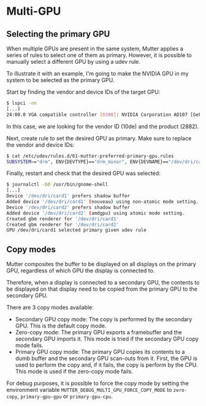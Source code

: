 # Multi-GPU

## Selecting the primary GPU

When multiple GPUs are present in the same system, Mutter applies a series of
rules to select one of them as primary. However, it is possible to manually
select a different GPU by using a udev rule.

To illustrate it with an example, I'm going to make the NVIDIA GPU in my system
to be selected as the primary GPU.

Start by finding the vendor and device IDs of the target GPU:

```bash
$ lspci -nn
[...]
24:00.0 VGA compatible controller [0300]: NVIDIA Corporation AD107 [GeForce RTX 4060] [10de:2882] (rev a1)
```

In this case, we are looking for the vendor ID (10de) and the product (2882).

Next, create rule to set the desired GPU as primary. Make sure to replace the
vendor and device IDs:

```bash
$ cat /etc/udev/rules.d/61-mutter-preferred-primary-gpu.rules
SUBSYSTEM=="drm", ENV{DEVTYPE}=="drm_minor", ENV{DEVNAME}=="/dev/dri/card[0-9]", SUBSYSTEMS=="pci", ATTRS{vendor}=="0x10de", ATTRS{device}=="0x2882", TAG+="mutter-device-preferred-primary"
```

Finally, restart and check that the desired GPU was selected:

```bash
$ journalctl -b0 /usr/bin/gnome-shell
[...]
Device '/dev/dri/card1' prefers shadow buffer
Added device '/dev/dri/card1' (nouveau) using non-atomic mode setting.
Device '/dev/dri/card2' prefers shadow buffer
Added device '/dev/dri/card2' (amdgpu) using atomic mode setting.
Created gbm renderer for '/dev/dri/card1'
Created gbm renderer for '/dev/dri/card2'
GPU /dev/dri/card1 selected primary given udev rule
```

## Copy modes

Mutter composites the buffer to be displayed on all displays on the primary GPU,
regardless of which GPU the display is connected to.

Therefore, when a display is connected to a secondary GPU, the contents to be
displayed on that display need to be copied from the primary GPU to the
secondary GPU.

There are 3 copy modes available:

 - Secondary GPU copy mode: The copy is performed by the secondary GPU. This is
   the default copy mode.
 - Zero-copy mode: The primary GPU exports a framebuffer and the secondary GPU
   imports it. This mode is tried if the secondary GPU copy mode fails.
 - Primary GPU copy mode: The primary GPU copies its contents to a dumb buffer
   and the secondary GPU scan-outs from it. First, the GPU is used to perform
   the copy and, if it fails, the copy is perform by the CPU. This mode is used
   if the zero-copy mode fails.

For debug purposes, it is possible to force the copy mode by setting the
environment variable `MUTTER_DEBUG_MULTI_GPU_FORCE_COPY_MODE` to `zero-copy`,
`primary-gpu-gpu` or `primary-gpu-cpu`.
